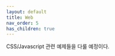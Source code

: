 ```yaml
---
layout: default
title: Web
nav_order: 5
has_children: true
---
```


CSS/Javascript 관련 예제들을 다룰 예정이다.
